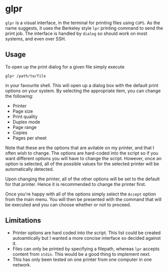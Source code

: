 # glpr

`glpr` is a visual interface, in the terminal for printing files using `CUPS`.
As the name suggests, it uses the Berkeley style `lpr` printing command to send the print job.
The interface is handled by `dialog` so should work on most systems, and even over SSH.

## Usage

To open up the print dialog for a given file simply execute
```
glpr /path/to/file
```
in your favourite shell.
This will open up a dialog box with the default print options on your system.
By selecting the appropriate item, you can change the following:

* Printer
* Page size
* Print quality
* Duplex mode
* Page range
* Copies
* Pages per sheet

Note that these are the options that are avilable on my printer, and that I often wish to change.
The options are hard-coded into the script so if you want different options you will have to change the script.
However, once an option is selected, all of the possible values for the selected printer will be automatically detected.

Upon changing the printer, all of the other options will be set to the default for that printer.
Hence it is recommended to change the printer first.

Once you're happy with all of the options simply select the `Accept` option from the main menu.
You will then be presented with the command that will be executed and you can choose whether or not to proceed.

## Limitations

* Printer options are hard coded into the script.
This list could be created autoamtically but I wanted a more concise interface so decided against it.
* Files can only be printed by specifying a filepath, whereas `lpr` accepts content from `stdin`.
This would be a good thing to implement next.
* This has only been tested on one printer from one computer in one network.
